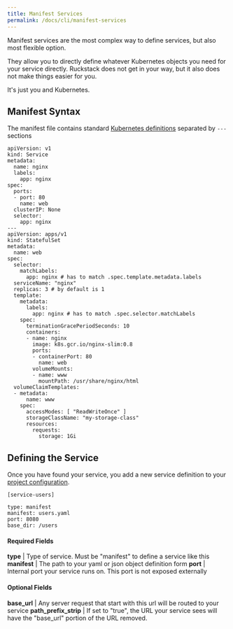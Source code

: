 ```yaml
---
title: Manifest Services
permalink: /docs/cli/manifest-services
---
```


Manifest services are the most complex way to define services, but also most flexible option.

They allow you to directly define whatever Kubernetes objects you need for your service directly. 
Ruckstack does not get in your way, but it also does not make things easier for you. 

It's just you and Kubernetes.

## Manifest Syntax

The manifest file contains standard [Kubernetes definitions](https://kubernetes.io/docs/concepts/) separated by `---` sections

```
apiVersion: v1
kind: Service
metadata:
  name: nginx
  labels:
    app: nginx
spec:
  ports:
  - port: 80
    name: web
  clusterIP: None
  selector:
    app: nginx
---
apiVersion: apps/v1
kind: StatefulSet
metadata:
  name: web
spec:
  selector:
    matchLabels:
      app: nginx # has to match .spec.template.metadata.labels
  serviceName: "nginx"
  replicas: 3 # by default is 1
  template:
    metadata:
      labels:
        app: nginx # has to match .spec.selector.matchLabels
    spec:
      terminationGracePeriodSeconds: 10
      containers:
      - name: nginx
        image: k8s.gcr.io/nginx-slim:0.8
        ports:
        - containerPort: 80
          name: web
        volumeMounts:
        - name: www
          mountPath: /usr/share/nginx/html
  volumeClaimTemplates:
  - metadata:
      name: www
    spec:
      accessModes: [ "ReadWriteOnce" ]
      storageClassName: "my-storage-class"
      resources:
        requests:
          storage: 1Gi
```

## Defining the Service
      
Once you have found your service, you add a new service definition to your [project configuration](project-config).

```
[service-users]

type: manifest
manifest: users.yaml
port: 8080
base_dir: /users   
```

#### Required Fields

**type** | Type of service. Must be "manifest" to define a service like this
**manifest** | The path to your yaml or json object definition form
**port** | Internal port your service runs on. This port is not exposed externally

#### Optional Fields

**base_url** | Any server request that start with this url will be routed to your service
**path_prefix_strip** | If set to "true", the URL your service sees will have the "base_url" portion of the URL removed.  
